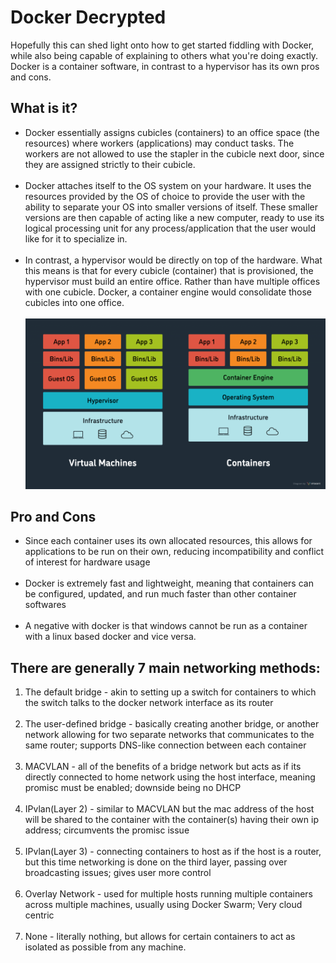 <h1>Docker Decrypted</h1>
  <div>
    Hopefully this can shed light onto how to get started fiddling with Docker, while also being capable of explaining to others what you're doing exactly. Docker is a container software, in contrast to a 
    hypervisor has its own pros and cons.
  </div>
  
<h2>What is it?</h2>
<ul>
  <li>
    Docker essentially assigns cubicles (containers) to an office space (the resources) where workers (applications) may conduct tasks.
    The workers are not allowed to use the stapler in the cubicle next door, since they are assigned strictly to their cubicle.
  </li>
  <br>
  <li>
    Docker attaches itself to the OS system on your hardware. It uses the resources provided by the OS of choice to provide the user with the ability to separate your OS into smaller versions of itself.
    These smaller versions are then capable of acting like a new computer, ready to use its logical processing unit for any process/application that the user would like for it to specialize in.
  </li>
  <br>
  <li>
    In contrast, a hypervisor would be directly on top of the hardware. What this means is that for every cubicle (container) that is provisioned, the hypervisor must build an entire office. Rather than have multiple    
    offices with one cubicle. Docker, a container engine would consolidate those cubicles into one office. 
  </li>
  <br>
  <a href="https://www.virtasant.com/blog/hypervisors-a-comprehensive-guide"><img src = "pictures/VMorContainer.png" alt = "picture comparing VM versus Container engines"></a>
</ul>

<h2>Pro and Cons</h2>
<ul>
  <li>
    Since each container uses its own allocated resources, this allows for applications to be run on their own, reducing incompatibility and conflict of interest for hardware usage
  </li>
  <br>
  <li>
    Docker is extremely fast and lightweight, meaning that containers can be configured, updated, and run much faster than other container softwares
  </li>
  <br>
  <li>
    A negative with docker is that windows cannot be run as a container with a linux based docker and vice versa.
  </li>
</ul>

<h2>There are generally 7 main networking methods:</h2>
  <ol>
    <li>
      The default bridge - akin to setting up a switch for containers to which the switch talks to the docker network interface as its router
    </li>
    <br>
    <li>
      The user-defined bridge - basically creating another bridge, or another network allowing for two separate networks that communicates to the same router; supports DNS-like connection between each container
    </li>
    <br>
    <li>
      MACVLAN - all of the benefits of a bridge network but acts as if its directly connected to home network using the host interface, meaning promisc must be enabled; downside being no DHCP  
    </li>
    <br>
    <li>
      IPvlan(Layer 2) - similar to MACVLAN but the mac address of the host will be shared to the container with the container(s) having their own ip address; circumvents the promisc issue   
    </li>
    <br>
    <li>
      IPvlan(Layer 3) - connecting containers to host as if the host is a router, but this time networking is done on the third layer, passing over broadcasting issues; gives user more control     
    </li>
    <br>
    <li>
      Overlay Network - used for multiple hosts running multiple containers across multiple machines, usually using Docker Swarm; Very cloud centric   
    </li>
    <br>
    <li>
      None - literally nothing, but allows for certain containers to act as isolated as possible from any machine.   
    </li>
   </ol> 
